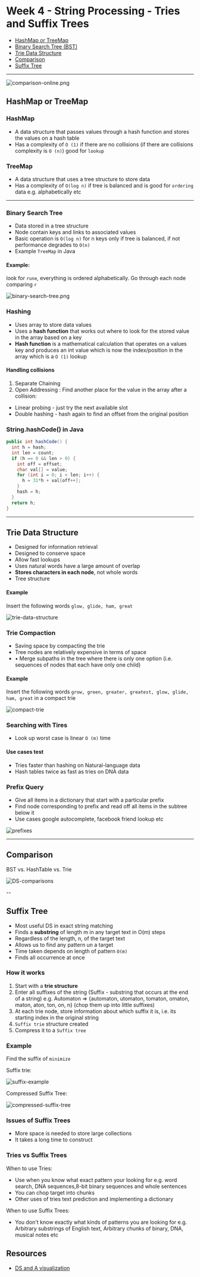 # Week 4 - String Processing - Tries and Suffix Trees

- [HashMap or TreeMap](##HashMap%20or%20TreeMap)
- [Binary Search Tree (BST)](###Binary%20Search%20Tree)
- [Trie Data Structure](##Trie%20Data%20Structure)
- [Comparison](##Comparison)
- [Suffix Tree](##Suffix%20Tree)

---

![comparison-online.png](images/comparison-online.png)

## HashMap or TreeMap

### HashMap

- A data structure that passes values through a hash function and stores the values on a hash table
- Has a complexity of `O (1)` if there are no collisions (if there are collisions complexity is `O (n)`) good for `lookup`

### TreeMap

- A data structure that uses a tree structure to store data
- Has a complexity of `O(log n)` if tree is balanced and is good for `ordering` data e.g. alphabetically etc

---

### Binary Search Tree

- Data stored in a tree structure
- Node contain keys and links to associated values
- Basic operation is `O(log n)` for n keys only if tree is balanced, if not performance degrades to `O(n)`
- Example `TreeMap` in Java

#### Example:

look for `rune`, everything is ordered alphabetically. Go through each node comparing `r`

![binary-search-tree.png](images/binary-search-tree.png)

### Hashing

- Uses array to store data values
- Uses a **hash function** that works out where to look for the stored value in the array based on a key
- **Hash function** is a mathematical calculation that operates on a values key and produces an int value which is now the index/position in the array which is a `O (1)` lookup

#### Handling collisions

1. Separate Chaining
2. Open Addressing :
   Find another place for the value in the array after a collision:

- Linear probing - just try the next available slot
- Double hashing - hash again to find an offset from the original
  position

### String.hashCode() in Java

```java
public int hashCode() {
  int h = hash;
  int len = count;
  if (h == 0 && len > 0) {
    int off = offset;
    char val[] = value;
    for (int i = 0; i < len; i++) {
      h = 31*h + val[off++];
    }
    hash = h;
  }
  return h;
}
```

---

## Trie Data Structure

- Designed for information retrieval
- Designed to conserve space
- Allow fast lookups
- Uses natural words have a large amount of overlap
- **Stores characters in each node**, not whole words
- Tree structure

#### Example

Insert the following words `glow, glide, ham, great`

![trie-data-structure](images/trie-data-structure.gif)

### Trie Compaction

- Saving space by compacting the trie
- Tree nodes are relatively expensive in terms of space
- • Merge subpaths in the tree where there is only one option
  (i.e. sequences of nodes that each have only one child)

#### Example

Insert the following words `grow, green, greater, greatest, glow, glide, ham, great` in a compact trie

![compact-trie](images/compact-trie.png)

### Searching with Tires

- Look up worst case is linear `O (m)` time

#### Use cases test

- Tries faster than hashing on Natural-language data
- Hash tables twice as fast as tries on DNA data

### Prefix Query

- Give all items in a dictionary that start with a particular prefix
- Find node corresponding to prefix and read off all items in the subtree below it
- Use cases google autocomplete, facebook friend lookup etc

![prefixes](images/prefixes.png)

---

## Comparison

BST vs. HashTable vs. Trie

![DS-comparisons](images/DS-comparisons.png)

--

## Suffix Tree

- Most useful DS in exact string matching
- Finds a **substring** of length m in any target text in O(m) steps
- Regardless of the length, n, of the target text
- Allows us to find any pattern un a target
- Time taken depends on length of pattern `O(m)`
- Finds all occurrence at once

### How it works

1. Start with a **trie structure**
2. Enter all suffixes of the string (Suffix - substring that occurs at the end of a string) e.g.
   Automaton => {automaton, utomaton, tomaton, omaton, maton, aton, ton, on, n} (chop them up into little suffixes)
3. At each trie node, store information about which suffix it is, i.e. its starting index in the original string
4. `Suffix trie` structure created
5. Compress it to a `Suffix tree`

### Example

Find the suffix of `minimize`

Suffix trie:

![suffix-example](images/suffix-example.png)

Compressed Suffix Tree:

![compressed-suffix-tree](images/compressed-suffix-tree.png)

### Issues of Suffix Trees

- More space is needed to store large collections
- It takes a long time to construct

### Tries vs Suffix Trees

When to use Tries:

- Use when you know what exact pattern your looking for e.g. word search, DNA sequences,8-bit binary sequences and whole sentences
- You can chop target into chunks
- Other uses of tries text prediction and implementing a dictionary

When to use Suffix Trees:

- You don't know exactly what kinds of patterns you are looking for e.g. Arbitrary substrings of English text, Arbitrary chunks of binary, DNA, musical notes etc

## Resources

- [DS and A visualization](https://people.ok.ubc.ca/ylucet/DS/Algorithms.html)
